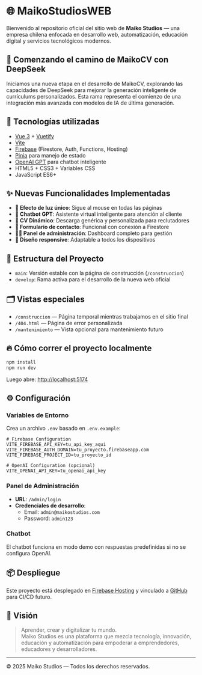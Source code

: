 # 🌐 MaikoStudiosWEB

Bienvenido al repositorio oficial del sitio web de **Maiko Studios** — una empresa chilena enfocada en desarrollo web, automatización, educación digital y servicios tecnológicos modernos.

## 🚀 Comenzando el camino de MaikoCV con DeepSeek

Iniciamos una nueva etapa en el desarrollo de MaikoCV, explorando las capacidades de DeepSeek para mejorar la generación inteligente de currículums personalizados. Esta rama representa el comienzo de una integración más avanzada con modelos de IA de última generación.

## 🚀 Tecnologías utilizadas

- [Vue 3](https://vuejs.org/) + [Vuetify](https://vuetifyjs.com/)
- [Vite](https://vitejs.dev/)
- [Firebase](https://firebase.google.com/) (Firestore, Auth, Functions, Hosting)
- [Pinia](https://pinia.vuejs.org/) para manejo de estado
- [OpenAI GPT](https://openai.com/) para chatbot inteligente
- HTML5 + CSS3 + Variables CSS
- JavaScript ES6+

## ✨ Nuevas Funcionalidades Implementadas

- **🎨 Efecto de luz único**: Sigue al mouse en todas las páginas
- **🤖 Chatbot GPT**: Asistente virtual inteligente para atención al cliente
- **📄 CV Dinámico**: Descarga genérica y personalizada para reclutadores
- **📧 Formulario de contacto**: Funcional con conexión a Firestore
- **👨‍💼 Panel de administración**: Dashboard completo para gestión
- **📱 Diseño responsive**: Adaptable a todos los dispositivos

## 🧱 Estructura del Proyecto

- `main`: Versión estable con la página de construcción (`/construccion`)
- `develop`: Rama activa para el desarrollo de la nueva web oficial

## 🗂️ Vistas especiales

- `/construccion` — Página temporal mientras trabajamos en el sitio final
- `/404.html` — Página de error personalizada
- `/mantenimiento` — Vista opcional para mantenimiento futuro

## 🔥 Cómo correr el proyecto localmente

```bash
npm install
npm run dev
```

Luego abre: [http://localhost:5174](http://localhost:5174)

## ⚙️ Configuración

### Variables de Entorno

Crea un archivo `.env` basado en `.env.example`:

```env
# Firebase Configuration
VITE_FIREBASE_API_KEY=tu_api_key_aqui
VITE_FIREBASE_AUTH_DOMAIN=tu_proyecto.firebaseapp.com
VITE_FIREBASE_PROJECT_ID=tu_proyecto_id

# OpenAI Configuration (opcional)
VITE_OPENAI_API_KEY=tu_openai_api_key
```

### Panel de Administración

- **URL**: `/admin/login`
- **Credenciales de desarrollo**:
  - Email: `admin@maikostudios.com`
  - Password: `admin123`

### Chatbot

El chatbot funciona en modo demo con respuestas predefinidas si no se configura OpenAI.

## 📦 Despliegue

Este proyecto está desplegado en [Firebase Hosting](https://firebase.google.com/docs/hosting) y vinculado a [GitHub](https://github.com/maikostudios/maikostudiosWEB) para CI/CD futuro.

## 🧠 Visión

> Aprender, crear y digitalizar tu mundo.  
> Maiko Studios es una plataforma que mezcla tecnología, innovación, educación y automatización para empoderar a emprendedores, educadores y desarrolladores.

---

© 2025 Maiko Studios — Todos los derechos reservados.
